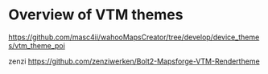 # Overview of VTM themes


https://github.com/masc4ii/wahooMapsCreator/tree/develop/device_themes/vtm_theme_poi


zenzi
https://github.com/zenziwerken/Bolt2-Mapsforge-VTM-Rendertheme
